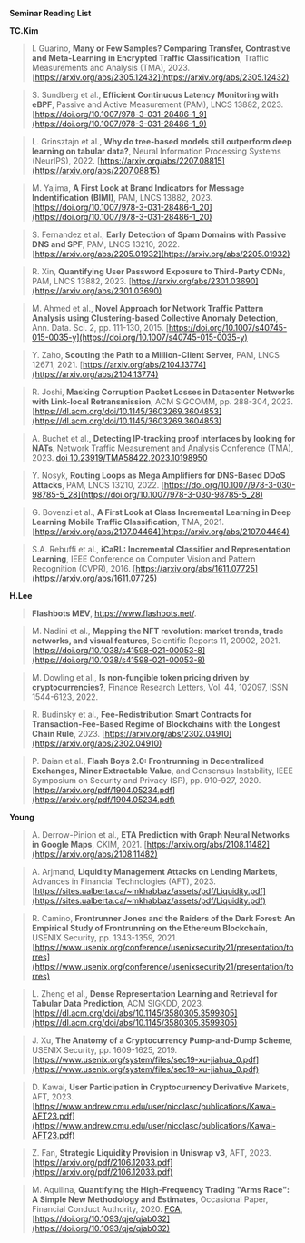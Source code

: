 **Seminar Reading List**

**TC.Kim**

>I. Guarino, __Many or Few Samples? Comparing Transfer, Contrastive and Meta-Learning in Encrypted Traffic Classification__, Traffic Measurements and Analysis (TMA), 2023. [https://arxiv.org/abs/2305.12432](https://arxiv.org/abs/2305.12432)

>S. Sundberg et al., __Efficient Continuous Latency Monitoring with eBPF__, Passive and Active Measurement (PAM), LNCS 13882, 2023. [https://doi.org/10.1007/978-3-031-28486-1_9](https://doi.org/10.1007/978-3-031-28486-1_9)

> L. Grinsztajn et al., __Why do tree-based models still outperform deep learning on tabular data?__, Neural Information Processing Systems (NeurIPS), 2022. [https://arxiv.org/abs/2207.08815](https://arxiv.org/abs/2207.08815)

>M. Yajima, __A First Look at Brand Indicators for Message Indentification (BIMI)__, PAM, LNCS 13882, 2023. [https://doi.org/10.1007/978-3-031-28486-1_20](https://doi.org/10.1007/978-3-031-28486-1_20)

>S. Fernandez et al., __Early Detection of Spam Domains with Passive DNS and SPF__, PAM, LNCS 13210, 2022. [https://arxiv.org/abs/2205.01932](https://arxiv.org/abs/2205.01932)

>R. Xin, __Quantifying User Password Exposure to Third-Party CDNs__, PAM, LNCS 13882, 2023. [https://arxiv.org/abs/2301.03690](https://arxiv.org/abs/2301.03690)

>M. Ahmed et al., __Novel Approach for Network Traffic Pattern Analysis using Clustering-based Collective Anomaly Detection__, Ann. Data. Sci. 2, pp. 111-130, 2015. [https://doi.org/10.1007/s40745-015-0035-y](https://doi.org/10.1007/s40745-015-0035-y)

>Y. Zaho, __Scouting the Path to a Million-Client Server__, PAM, LNCS 12671, 2021. [https://arxiv.org/abs/2104.13774](https://arxiv.org/abs/2104.13774)

>R. Joshi, __Masking Corruption Packet Losses in Datacenter Networks with Link-local Retransmission__, ACM SIGCOMM, pp. 288-304, 2023. [https://dl.acm.org/doi/10.1145/3603269.3604853](https://dl.acm.org/doi/10.1145/3603269.3604853) 

>A. Buchet et al., __Detecting IP-tracking proof interfaces by looking for NATs__, Network Traffic Measurement and Analysis Conference (TMA), 2023. [doi 10.23919/TMA58422.2023.10198950](https://ieeexplore.ieee.org/document/10198950)

>Y. Nosyk, __Routing Loops as Mega Amplifiers for DNS-Based DDoS Attacks__, PAM, LNCS 13210, 2022. [https://doi.org/10.1007/978-3-030-98785-5_28](https://doi.org/10.1007/978-3-030-98785-5_28)

>G. Bovenzi et al., __A First Look at Class Incremental Learning in Deep Learning Mobile Traffic Classification__, TMA, 2021. [https://arxiv.org/abs/2107.04464](https://arxiv.org/abs/2107.04464)

>S.A. Rebuffi et al., __iCaRL: Incremental Classifier and Representation Learning__, IEEE Conference on Computer Vision and Pattern Recognition (CVPR), 2016. [https://arxiv.org/abs/1611.07725](https://arxiv.org/abs/1611.07725)

**H.Lee**

>__Flashbots MEV__, https://www.flashbots.net/.

>M. Nadini et al., __Mapping the NFT revolution: market trends, trade networks, and visual features__, Scientific Reports 11, 20902, 2021. [https://doi.org/10.1038/s41598-021-00053-8](https://doi.org/10.1038/s41598-021-00053-8)

>M. Dowling et al., __Is non-fungible token pricing driven by cryptocurrencies?__, Finance Research Letters, Vol. 44, 102097, ISSN 1544-6123, 2022. [](https://doi.org/10.1016/j.frl.2021.102097)

>R. Budinsky et al., __Fee-Redistribution Smart Contracts for Transaction-Fee-Based Regime of Blockchains with the Longest Chain Rule__, 2023. [https://arxiv.org/abs/2302.04910](https://arxiv.org/abs/2302.04910)

>P. Daian et al., __Flash Boys 2.0: Frontrunning in Decentralized Exchanges, Miner Extractable Value__, and Consensus Instability, IEEE Symposium on Security and Privacy (SP), pp. 910-927, 2020. [https://arxiv.org/pdf/1904.05234.pdf](https://arxiv.org/pdf/1904.05234.pdf)


**Young**

>A. Derrow-Pinion et al., __ETA Prediction with Graph Neural Networks in Google Maps__, CKIM, 2021. [https://arxiv.org/abs/2108.11482](https://arxiv.org/abs/2108.11482)

>A. Arjmand, __Liquidity Management Attacks on Lending Markets__, Advances in Financial Technologies (AFT), 2023. [https://sites.ualberta.ca/~mkhabbaz/assets/pdf/Liquidity.pdf](https://sites.ualberta.ca/~mkhabbaz/assets/pdf/Liquidity.pdf)

>R. Camino, __Frontrunner Jones and the Raiders of the Dark Forest: An Empirical Study of Frontrunning on the Ethereum Blockchain__, USENIX Security, pp. 1343-1359, 2021. [https://www.usenix.org/conference/usenixsecurity21/presentation/torres](https://www.usenix.org/conference/usenixsecurity21/presentation/torres)

>L. Zheng et al., __Dense Representation Learning and Retrieval for Tabular Data Prediction__, ACM SIGKDD, 2023. [https://dl.acm.org/doi/abs/10.1145/3580305.3599305](https://dl.acm.org/doi/abs/10.1145/3580305.3599305)

>J. Xu, __The Anatomy of a Cryptocurrency Pump-and-Dump Scheme__, USENIX Security, pp. 1609-1625, 2019. [https://www.usenix.org/system/files/sec19-xu-jiahua_0.pdf](https://www.usenix.org/system/files/sec19-xu-jiahua_0.pdf)

>D. Kawai, __User Participation in Cryptocurrency Derivative Markets__, AFT, 2023. [https://www.andrew.cmu.edu/user/nicolasc/publications/Kawai-AFT23.pdf](https://www.andrew.cmu.edu/user/nicolasc/publications/Kawai-AFT23.pdf)

>Z. Fan, __Strategic Liquidity Provision in Uniswap v3__, AFT, 2023. [https://arxiv.org/pdf/2106.12033.pdf](https://arxiv.org/pdf/2106.12033.pdf)

>M. Aquilina, __Quantifying the High-Frequency Trading "Arms Race": A Simple New Methodology and Estimates__, Occasional Paper, Financial Conduct Authority, 2020. [FCA](https://www.fca.org.uk/publications/occasional-papers/occasional-paper-no-50-quantifying-high-frequency-trading-arms-race-new-methodology), [https://doi.org/10.1093/qje/qjab032](https://doi.org/10.1093/qje/qjab032)

